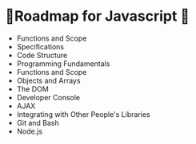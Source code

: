 # 📕Roadmap for Javascript 📕 

- Functions and Scope
- Specifications
- Code Structure
- Programming Fundamentals
- Functions and Scope
- Objects and Arrays
- The DOM
- Developer Console
- AJAX
- Integrating with Other People's Libraries
- Git and Bash
- Node.js


